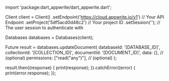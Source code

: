 import 'package:dart_appwrite/dart_appwrite.dart';

Client client = Client()
  .setEndpoint('https://cloud.appwrite.io/v1') // Your API Endpoint
  .setProject('5df5acd0d48c2') // Your project ID
  .setSession(''); // The user session to authenticate with

Databases databases = Databases(client);

Future result = databases.updateDocument(
  databaseId: '[DATABASE_ID]',
  collectionId: '[COLLECTION_ID]',
  documentId: '[DOCUMENT_ID]',
  data: {}, // (optional)
  permissions: ["read("any")"], // (optional)
);

result.then((response) {
  print(response);
}).catchError((error) {
  print(error.response);
});
